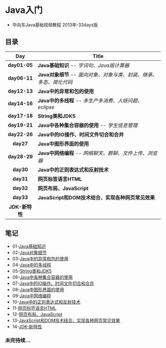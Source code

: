 # Java入门

- 毕向东Java基础视频教程 2013年-33days版

## 目录

| Day | Title |
| :-------------: | ------------- |
| __day01-05__ | __Java基础知识__ -- _字词句、Java版计算器_ |
| __day06-11__ | __Java对象细节__ -- _面向对象、对象与类、封装、继承、多态、简化代码_ |
| __day12-13__ | __Java中的异常和包的使用__ |
| __day14-16__ | __Java中的多线程__ -- _多生产多消费、人妖问题、eclipse_ |
| __day17-18__ | __String类和JDK5__ |
| __day19-21__ | __Java中各种集合容器的使用__ -- _学生信息管理_ |
| __day22-26__ | __Java中的IO操作、时间文件切合和合并__ |
| __day27__ | __Java中图形界面的使用__ |
| __day28-29__ | __Java中网络编程__ -- _网络聊天、群聊、文件上传、浏览器_ |
| __day30__ | __Java中的正则表达式和反射技术__ |
| __day31__ | __网页标签语言HTML__ |
| __day32__ | __网页布局、JavaScript__ |
| __day33__ | __JavaScript和DOM技术结合、实现各种网页常见效果__ |
| __JDK-新特性__ |  |

## 笔记
- 01-[Java基础知识](https://github.com/anliux/JavaSE-code-BXD33/blob/master/docs/notes/01.md)
- 02-[Java对象细节]()
- 03-[Java中的异常和包的使用]()
- 04-[Java中的多线程]()
- 05-[String类和JDK5]()
- 06-[Java中各种集合容器的使用]()
- 07-[Java中的IO操作、时间文件切合和合并]()
- 08-[Java中图形界面的使用]()
- 09-[Java中网络编程]()
- 10-[Java中的正则表达式和反射技术]()
- 11-[网页标签语言HTML]()
- 12-[网页布局、JavaScript]()
- 13-[JavaScript和DOM技术结合、实现各种网页常见效果]()
- 14-[JDK-新特性]()

### 未完待续...
